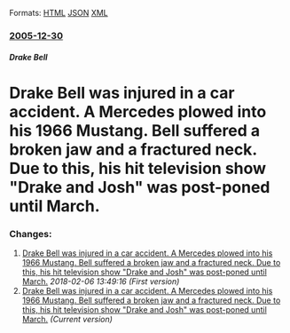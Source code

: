 
Formats: [HTML](/news/2005/12/30/drake-bell-was-injured-in-a-car-accident-a-mercedes-plowed-into-his-1966-mustang-bell-suffered-a-broken-jaw-and-a-fractured-neck-due-to.html)  [JSON](/news/2005/12/30/drake-bell-was-injured-in-a-car-accident-a-mercedes-plowed-into-his-1966-mustang-bell-suffered-a-broken-jaw-and-a-fractured-neck-due-to.json)  [XML](/news/2005/12/30/drake-bell-was-injured-in-a-car-accident-a-mercedes-plowed-into-his-1966-mustang-bell-suffered-a-broken-jaw-and-a-fractured-neck-due-to.xml)  

### [2005-12-30](/news/2005/12/30/index.md)

##### Drake Bell
#  Drake Bell was injured in a car accident. A Mercedes plowed into his 1966 Mustang. Bell suffered a broken jaw and a fractured neck. Due to this, his hit television show "Drake and Josh" was post-poned until March.




### Changes:

1. [ Drake Bell was injured in a car accident. A Mercedes plowed into his 1966 Mustang. Bell suffered a broken jaw and a fractured neck. Due to this, his hit television show "Drake and Josh" was post-poned until March.](/news/2005/12/30/drake-bell-was-injured-in-a-car-accident-a-mercedes-plowed-into-his-1966-mustang-bell-suffered-a-broken-jaw-and-a-fractured-neck-due.md) _2018-02-06 13:49:16 (First version)_
1. [ Drake Bell was injured in a car accident. A Mercedes plowed into his 1966 Mustang. Bell suffered a broken jaw and a fractured neck. Due to this, his hit television show "Drake and Josh" was post-poned until March.](/news/2005/12/30/drake-bell-was-injured-in-a-car-accident-a-mercedes-plowed-into-his-1966-mustang-bell-suffered-a-broken-jaw-and-a-fractured-neck-due-to.md) _(Current version)_
